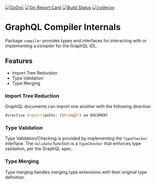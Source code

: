[![GoDoc](https://godoc.org/github.com/gqlc/compiler?status.svg)](https://godoc.org/github.com/gqlc/compiler)
[![Go Report Card](https://goreportcard.com/badge/github.com/gqlc/compiler)](https://goreportcard.com/report/github.com/gqlc/compiler)
[![Build Status](https://travis-ci.org/gqlc/compiler.svg?branch=master)](https://travis-ci.org/gqlc/compiler)
[![codecov](https://codecov.io/gh/gqlc/compiler/branch/master/graph/badge.svg)](https://codecov.io/gh/gqlc/compiler)

# GraphQL Compiler Internals

Package `compiler` provides types and interfaces for interacting with or implementing
a compiler for the GraphQL IDL.

## Features

- Import Tree Reduction
- Type Validation
- Type Merging

### Import Tree Reduction
GraphQL documents can import one another with the following directive:
```graphql
directive @import(paths: [String]!) on DOCUMENT
```

### Type Validation
Type Validation/Checking is provided by implementing the `TypeChecker` interface. The
`Validate` function is a `TypeChecker` that enforces type validation, per the GraphQL spec.

### Type Merging
Type merging handles merging type extensions with their original type definition.
